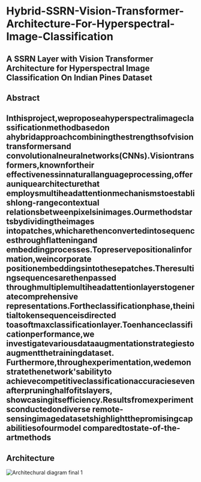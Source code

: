 # Hybrid-SSRN-Vision-Transformer-Architecture-For-Hyperspectral-Image-Classification
A SSRN Layer with Vision Transformer Architecture for Hyperspectral Image Classification On Indian Pines Dataset
---
## Abstract
 Inthisproject,weproposeahyperspectralimageclassificationmethodbasedon
 ahybridapproachcombiningthestrengthsofvisiontransformersand
 convolutionalneuralnetworks(CNNs).Visiontransformers,knownfortheir
 effectivenessinnaturallanguageprocessing,offerauniquearchitecturethat
 employsmultiheadattentionmechanismstoestablishlong-rangecontextual
 relationsbetweenpixelsinimages.Ourmethodstartsbydividingtheimages
 intopatches,whicharethenconvertedintosequencesthroughflatteningand
 embeddingprocesses.Topreservepositionalinformation,weincorporate
 positionembeddingsintothesepatches.Theresultingsequencesarethenpassed
 throughmultiplemultiheadattentionlayerstogeneratecomprehensive
 representations.Fortheclassificationphase,theinitialtokensequenceisdirected
 toasoftmaxclassificationlayer.Toenhanceclassificationperformance,we
 investigatevariousdataaugmentationstrategiestoaugmentthetrainingdataset.
 Furthermore,throughexperimentation,wedemonstratethenetwork'sabilityto
 achievecompetitiveclassificationaccuraciesevenafterpruninghalfofitslayers,
 showcasingitsefficiency.Resultsfromexperimentsconductedondiverse
 remote-sensingimagedatasetshighlightthepromisingcapabilitiesofourmodel
 comparedtostate-of-the-artmethods
---
## Architecture

![Architechural diagram final 1](https://github.com/Mayukh-Mondal-Dev/Hybrid-SSRN-Vision-Transformer-Architecture-For-Hyperspectral-Image-Classification/assets/103057066/efd9f967-3c30-48d0-8973-ea7771f0ec48)
